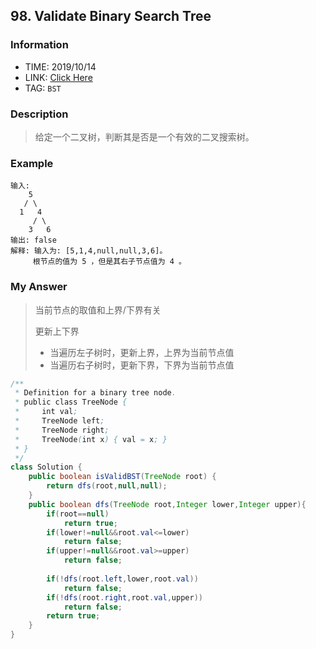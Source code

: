 ## 98. Validate Binary Search Tree

### Information
* TIME: 2019/10/14
* LINK: [Click Here](https://leetcode-cn.com/problems/validate-binary-search-tree/)
* TAG: `BST`

### Description
> 给定一个二叉树，判断其是否是一个有效的二叉搜索树。

### Example
```text
输入:
    5
   / \
  1   4
     / \
    3   6
输出: false
解释: 输入为: [5,1,4,null,null,3,6]。
     根节点的值为 5 ，但是其右子节点值为 4 。

```

### My Answer
> 当前节点的取值和上界/下界有关
> 
> 更新上下界
>   * 当遍历左子树时，更新上界，上界为当前节点值
>   * 当遍历右子树时，更新下界，下界为当前节点值
```java
/**
 * Definition for a binary tree node.
 * public class TreeNode {
 *     int val;
 *     TreeNode left;
 *     TreeNode right;
 *     TreeNode(int x) { val = x; }
 * }
 */
class Solution {
    public boolean isValidBST(TreeNode root) {
        return dfs(root,null,null);
    }
    public boolean dfs(TreeNode root,Integer lower,Integer upper){
        if(root==null)
            return true;
        if(lower!=null&&root.val<=lower)
            return false;
        if(upper!=null&&root.val>=upper)
            return false;
        
        if(!dfs(root.left,lower,root.val))
            return false;
        if(!dfs(root.right,root.val,upper))
            return false;
        return true;
    }
}
```
